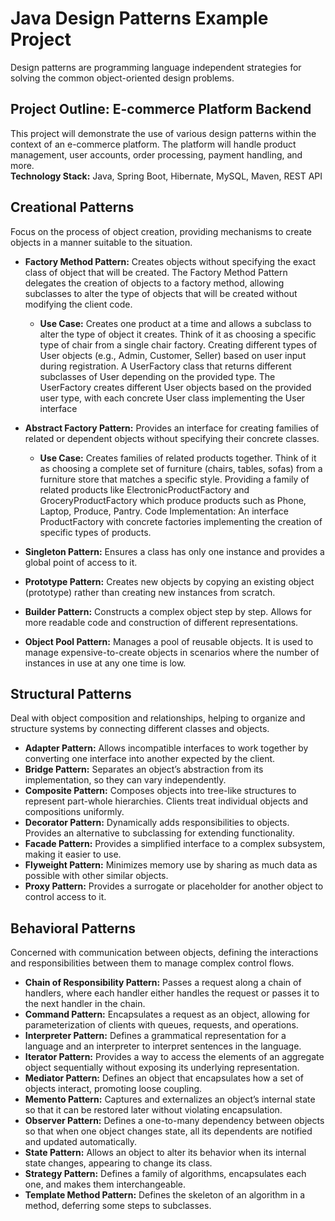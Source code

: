 # Java Design Patterns Example Project
Design patterns are programming language independent strategies for solving the common object-oriented design problems.
## Project Outline: E-commerce Platform Backend
This project will demonstrate the use of various design patterns within the context of an e-commerce platform. The platform will handle product management, user accounts, order processing, payment handling, and more. </br>
**Technology Stack:** Java, Spring Boot, Hibernate, MySQL, Maven, REST API

## Creational Patterns
Focus on the process of object creation, providing mechanisms to create objects in a manner suitable to the situation.</br>
* **Factory Method Pattern:** Creates objects without specifying the exact class of object that will be created. The Factory Method Pattern delegates the creation of objects to a factory method, allowing subclasses to alter the type of objects that will be created without modifying the client code. 
  - **Use Case:** Creates one product at a time and allows a subclass to alter the type of object it creates. Think of it as choosing a specific type of chair from a single chair factory. Creating different types of User objects (e.g., Admin, Customer, Seller) based on user input during registration. A UserFactory class that returns different subclasses of User depending on the provided type. The UserFactory creates different User objects based on the provided user type, with each concrete User class implementing the User interface
    
* **Abstract Factory Pattern:** Provides an interface for creating families of related or dependent objects without specifying their concrete classes.
  - **Use Case:** Creates families of related products together. Think of it as choosing a complete set of furniture (chairs, tables, sofas) from a furniture store that matches a specific style. Providing a family of related products like ElectronicProductFactory and GroceryProductFactory which produce products such as Phone, Laptop, Produce, Pantry.
Code Implementation: An interface ProductFactory with concrete factories implementing the creation of specific types of products.

* **Singleton Pattern:** Ensures a class has only one instance and provides a global point of access to it.
* **Prototype Pattern:** Creates new objects by copying an existing object (prototype) rather than creating new instances from scratch.
* **Builder Pattern:** Constructs a complex object step by step. Allows for more readable code and construction of different representations.
* **Object Pool Pattern:** Manages a pool of reusable objects. It is used to manage expensive-to-create objects in scenarios where the number of instances in use at any one time is low.

## Structural Patterns
Deal with object composition and relationships, helping to organize and structure systems by connecting different classes and objects.
* **Adapter Pattern:**  Allows incompatible interfaces to work together by converting one interface into another expected by the client.
* **Bridge Pattern:**  Separates an object’s abstraction from its implementation, so they can vary independently.
* **Composite Pattern:**  Composes objects into tree-like structures to represent part-whole hierarchies. Clients treat individual objects and compositions uniformly.
* **Decorator Pattern:**  Dynamically adds responsibilities to objects. Provides an alternative to subclassing for extending functionality.
* **Facade Pattern:**  Provides a simplified interface to a complex subsystem, making it easier to use.
* **Flyweight Pattern:**  Minimizes memory use by sharing as much data as possible with other similar objects.
* **Proxy Pattern:**  Provides a surrogate or placeholder for another object to control access to it.

## Behavioral Patterns
Concerned with communication between objects, defining the interactions and responsibilities between them to manage complex control flows.
* **Chain of Responsibility Pattern:** Passes a request along a chain of handlers, where each handler either handles the request or passes it to the next handler in the chain.
* **Command Pattern:** Encapsulates a request as an object, allowing for parameterization of clients with queues, requests, and operations.
* **Interpreter Pattern:** Defines a grammatical representation for a language and an interpreter to interpret sentences in the language.
* **Iterator Pattern:** Provides a way to access the elements of an aggregate object sequentially without exposing its underlying representation.
* **Mediator Pattern:** Defines an object that encapsulates how a set of objects interact, promoting loose coupling.
* **Memento Pattern:** Captures and externalizes an object’s internal state so that it can be restored later without violating encapsulation.
* **Observer Pattern:** Defines a one-to-many dependency between objects so that when one object changes state, all its dependents are notified and updated automatically.
* **State Pattern:** Allows an object to alter its behavior when its internal state changes, appearing to change its class.
* **Strategy Pattern:** Defines a family of algorithms, encapsulates each one, and makes them interchangeable.
* **Template Method Pattern:** Defines the skeleton of an algorithm in a method, deferring some steps to subclasses.
